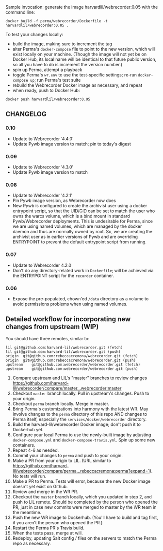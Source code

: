 Sample invocation: generate the image harvardlil/webrecorder:0.05
with the command line:

```
docker build -f perma/webrecorder/Dockerfile -t harvardlil/webrecorder:0.05 .
```

To test your changes locally:
- build the image, making sure to increment the tag
- alter Perma's `docker-compose` file to point to the new version, which will exist locally on your machine. (Though the image will not yet be on Docker Hub, its local name will be identical to that future public version, so all you have to do is increment the version number.)
- spin up Perma, attempt a playback
- toggle Perma's `wr.env` to use the test-specific settings; re-run `docker-compose up`; run Perma's test suite
- rebuild the Webrecorder Docker image as necessary, and repeat
- when ready, push to Docker Hub:

```
docker push harvardlil/webrecorder:0.05
```


CHANGELOG
---------
### 0.10
- Update to Webrecorder '4.4.0'
- Update Pywb image version to match; pin to today's digest

### 0.09
- Update to Webrecorder '4.3.0'
- Update Pywb image version to match

### 0.08
- Update to Webrecorder '4.2.1'
- Pin Pywb image version, as Webrecorder now does
- New Pywb is configured to create the archivist user using a docker entrypoint script, so that the UID/GID can be set to match the user who owns the warcs volume, which is a bind mount in standard Pywb/Webrecorder deployments. This is undesirable for Perma, since we are using named volumes, which are managed by the docker daemon and thus are normally owned by root. So, we are creating the archivist user as in earlier versions of Pywb and are overriding ENTRYPOINT to prevent the default entrypoint script from running.

### 0.07
- Update to Webrecorder 4.2.0
- Don't do any directory-related work in `Dockerfile`; will be achieved via the ENTRYPOINT script for the `recorder` container.

### 0.06
- Expose the pre-populated, chown'ed `/data` directory as a volume to
avoid permissions problems when using named volumes.


Detailed workflow for incorporating new changes from upstream (WIP)
-------------------------------------------------------------------
You should have three remotes, similar to:
```
lil git@github.com:harvard-lil/webrecorder.git (fetch)
lil git@github.com:harvard-lil/webrecorder.git (push)
origin  git@github.com:rebeccacremona/webrecorder.git (fetch)
origin  git@github.com:rebeccacremona/webrecorder.git (push)
upstream    git@github.com:webrecorder/webrecorder.git (fetch)
upstream    git@github.com:webrecorder/webrecorder.git (push)
```
1) Compare upstream and LIL's "master" branches to review changes https://github.com/harvard-lil/webrecorder/compare/master...webrecorder:master
2) Checkout `master` branch locally. Pull in upstream's changes. Push to your origin.
3) Checkout `perma` branch locally. Merge in master.
4) Bring Perma's customizations into harmony with the latest WR. May involve changes to the `perma` directory of this repo AND changes to Perma itself, especially the `services/docker/webrecorder` directory.
5) Build the harvard-lil/webrecorder Docker image; don't push it to Dockerhub yet.
6) Configure your local Perma to use the newly-built image by adjusting `docker-compose.yml` and `docker-compose-travis.yml`. Spin up some new containers.
7) Repeat 4-6 as needed.
8) Commit your changes to `perma` and push to your origin.
9) Make a PR from your origin to LIL. (URL similar to https://github.com/harvard-lil/webrecorder/compare/perma...rebeccacremona:perma?expand=1). No tests will run.
10) Make a PR to Perma. Tests will error, because the new Docker image doesn't yet exist on Github.
11) Review and merge in the WR PR.
12) Checkout the `master` branch locally, which you updated in step 2, and push to LIL remote. Should be completed by the person who opened the PR, just in case new commits were merged to master by the WR team in the meantime.
13) Push the new WR image to Dockerhub. (You'll have to build and tag first, if you aren't the person who opened the PR.)
14) Restart the Perma PR's Travis build.
15) When the tests pass, merge at will.
16) Redeploy, updating Salt config / files on the servers to match the Perma repo as necessary.
